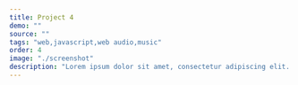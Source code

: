 ```yaml
---
title: Project 4
demo: ""
source: ""
tags: "web,javascript,web audio,music"
order: 4
image: "./screenshot"
description: "Lorem ipsum dolor sit amet, consectetur adipiscing elit. Vivamus velit erat, efficitur ac nibh vitae, suscipit."
---
```


